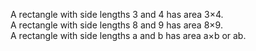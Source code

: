 A rectangle with side lengths 3 and 4 has area 3×4.\
 A rectangle with side lengths 8 and 9 has area 8×9.\
 A rectangle with side lengths a and b has area a×b or ab.

